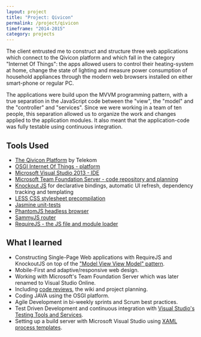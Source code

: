```yaml
---
layout: project
title: "Project: Qivicon"
permalink: /project/qivicon
timeframe: "2014-2015"
category: projects
---
```


The client entrusted me to construct and structure three web applications which connect to the Qivicon platform and which fall in the category "Internet Of Things": the apps allowed users to control their heating-system at home, change the state of lighting and measure power consumption of household appliances through the modern web browsers installed on either smart-phone or regular PC.

The applications were build upon the MVVM programming pattern, with a true separation in the JavaScript code between the "view", the "model" and the "controller" and "services". Since we were working in a team of ten people, this separation allowed us to organize the work and changes applied to the application modules. It also meant that the application-code was fully testable using continuous integration.

## Tools Used

 - [The Qivicon Platform](https://developer.qivicon.com/) by Telekom
 - [OSGI Internet Of Things - platform](https://www.osgi.org/about-us/working-groups/internet-of-things/)
 - [Microsoft Visual Studio 2013 - IDE](https://www.visualstudio.com/)
 - [Microsoft Team Foundation Server - code repository and planning](https://www.visualstudio.com/en-us/products/tfs-overview-vs.aspx)
 - [Knockout JS](http://knockoutjs.com/) for declarative bindings, automatic UI refresh, dependency tracking and templating
 - [LESS CSS stylesheet precompilation](http://lesscss.org/)
 - [Jasmine unit-tests](http://jasmine.github.io/)
 - [PhantomJS headless browser](http://phantomjs.org/)
 - [SammyJS router](http://sammyjs.org/docs/routes)
 - [RequireJS - the JS file and module loader](http://requirejs.org/)

## What I learned

 - Constructing Single-Page Web applications with RequireJS and KnockoutJS on top of the ["Model View View Model" pattern](https://msdn.microsoft.com/en-us/library/hh848246.aspx).
 - Mobile-First and adaptive/responsive web design.
 - Working with Microsoft's Team Foundation Server which was later renamed to Visual Studio Online.
 - Including [code reviews](https://www.visualstudio.com/en-us/get-started/code/get-code-reviewed-vs), the wiki and project planning.
 - Coding JAVA using the OSGI platform.
 - Agile Development in bi-weekly sprints and Scrum best practices.
 - Test Driven Development and continuous integration with [Visual Studio's Testing Tools and Services](https://www.visualstudio.com/en-us/features/testing-tools-vs.aspx).
 - Setting up a build server with Microsoft Visual Studio using [XAML process templates](https://msdn.microsoft.com/en-us/library/dd647551(v=vs.120).aspx).